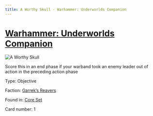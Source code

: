 ```yaml
---
title: A Worthy Skull - Warhammer: Underworlds Companion
---
```


# [Warhammer: Underworlds Companion](https://guidokessels.github.io/wh-underworlds)

  

![A Worthy Skull](https://warhammerunderworlds.com/wp-content/uploads/sites/6/2017/12/001_ENG-A-Worthy-Skull.png)

Score this in an end phase if your warband took an enemy leader out of action in the preceding action phase

Type: Objective

Faction: [Garrek’s Reavers](https://guidokessels.github.io/wh-underworlds/factions/garreks-reavers)

Found in: [Core Set](https://guidokessels.github.io/wh-underworlds/locations/core-set)

Card number: 1
